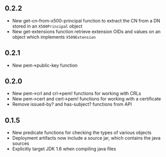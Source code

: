 ## 0.2.2
 * New get-cn-from-x500-principal function to extract the CN from a DN stored in an `X500Principal` object
 * New get-extensions function retrieve extension OIDs and values on an object which implements `X509Extension`  

## 0.2.1
 * New pem->public-key function

## 0.2.0
 * New pem->crl and crl->pem! functions for working with CRLs
 * New pem->cert and cert->pem! functions for working with a certificate
 * Remove issued-by? and has-subject? functions from API

## 0.1.5
 * New predicate functions for checking the types of various objects
 * Deployment artifacts now include a source jar, which contains the java sources
 * Explicitly target JDK 1.6 when compiling java files
